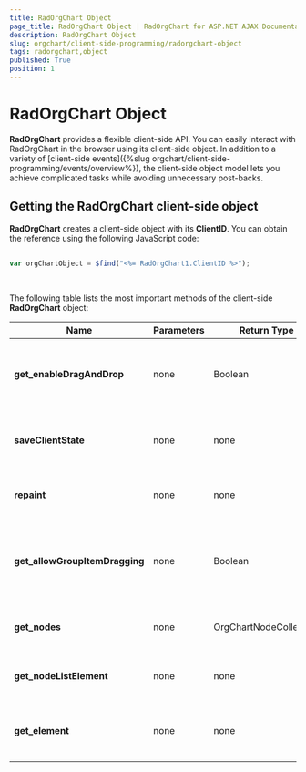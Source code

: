 ```yaml
---
title: RadOrgChart Object
page_title: RadOrgChart Object | RadOrgChart for ASP.NET AJAX Documentation
description: RadOrgChart Object
slug: orgchart/client-side-programming/radorgchart-object
tags: radorgchart,object
published: True
position: 1
---
```


# RadOrgChart Object



**RadOrgChart** provides a flexible client-side API. You can easily interact with RadOrgChart in the browser using its client-side object. In addition to a variety of [client-side events]({%slug orgchart/client-side-programming/events/overview%}), the client-side object model lets you achieve complicated tasks while avoiding unnecessary post-backs.

## Getting the RadOrgChart client-side object

**RadOrgChart** creates a client-side object with its **ClientID**. You can obtain the reference using the following JavaScript code:

````JavaScript
	
var orgChartObject = $find("<%= RadOrgChart1.ClientID %>");
	
````



## 

The following table lists the most important methods of the client-side **RadOrgChart** object:




|  **Name**  |  **Parameters**  |  **Return Type**  |  **Description**  |
| ------ | ------ | ------ | ------ |
| **get_enableDragAndDrop** |none|Boolean|Returns whether user is allowed to drag and drop nodes.|
| **saveClientState** |none|none|Saves the client state to the client state hidden field|
| **repaint** |none|none|Refreshes the RadOrgChart UI|
| **get_allowGroupItemDragging** |none|Boolean|Returns whether user is allowed to drag and drop group items.|
| **get_nodes** |none|OrgChartNodeCollection|Gets a collection with all nodes|
| **get_nodeListElement** |none|none|Gets the UL element of the RadOrgChart|
| **get_element** |none|none|Gets the root DOM element of the RadOrgChart|

